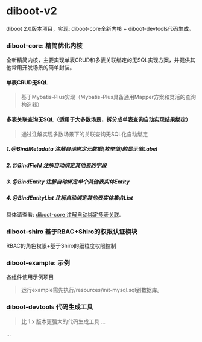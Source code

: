 # diboot-v2
diboot 2.0版本项目，实现: diboot-core全新内核 + diboot-devtools代码生成。

### diboot-core: 精简优化内核
全新精简内核，主要实现单表CRUD和多表关联绑定的无SQL实现方案，并提供其他常用开发场景的简单封装。

#### 单表CRUD无SQL
   > 基于Mybatis-Plus实现（Mybatis-Plus具备通用Mapper方案和灵活的查询构造器）
#### 多表关联查询无SQL（适用于大多数场景，拆分成单表查询自动实现结果绑定）
   > 通过注解实现多数场景下的关联查询无SQL化自动绑定
   
##### 1. @BindMetadata 注解自动绑定元数据(枚举值)的显示值Label
##### 2. @BindField 注解自动绑定其他表的字段
##### 3. @BindEntity 注解自动绑定单个其他表实体Entity
##### 4. @BindEntityList 注解自动绑定其他表实体集合List<Entity>

具体请查看: [diboot-core 注解自动绑定多表关联](https://github.com/dibo-software/diboot-v2/tree/master/diboot-core "注解自动绑定多表关联"). 


### diboot-shiro 基于RBAC+Shiro的权限认证模块
RBAC的角色权限+基于Shiro的细粒度权限控制

### diboot-example: 示例
各组件使用示例项目
   > 运行example需先执行/resources/init-mysql.sql到数据库。 
   
### diboot-devtools 代码生成工具
   > 比 1.x 版本更强大的代码生成工具 ...
    
...
